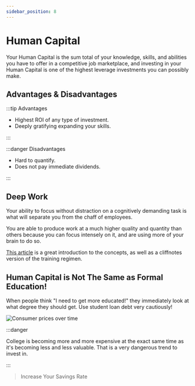 ```yaml
---
sidebar_position: 8
---
```


# Human Capital

Your Human Capital is the sum total of your knowledge, skills, and abilities you have to offer in a competitive job marketplace, and investing in your Human Capital is one of the highest leverage investments you can possibly make.

## Advantages & Disadvantages

:::tip Advantages

- Highest ROI of any type of investment.
- Deeply gratifying expanding your skills.

:::

:::danger Disadvantages

- Hard to quantify.
- Does not pay immediate dividends.

:::

## Deep Work

Your ability to focus without distraction on a cognitively demanding task is what will separate you from the chaff of employees.

You are able to produce work at a much higher quality and quantity than others because you can focus intensely on it, and are using more of your brain to do so.

[This article](https://blog.doist.com/deep-work/) is a great introduction to the concepts, as well as a cliffnotes version of the training regimen.

## Human Capital is Not The Same as Formal Education!

When people think "I need to get more educated!" they immediately look at what degree they should get. Use student loan debt very cautiously! 

![Consumer prices over time](/img/20yr-price-changes.svg)

:::danger

College is becoming more and more expensive at the exact same time as it's becoming less and less valuable. 
That is a very dangerous trend to invest in.

:::

>Increase Your Savings Rate